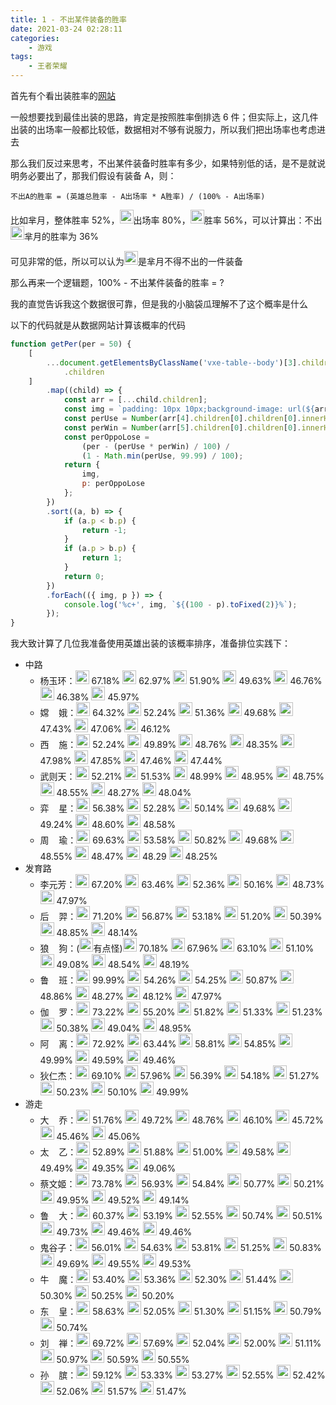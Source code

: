 ```yaml
---
title: 1 - 不出某件装备的胜率
date: 2021-03-24 02:28:11
categories:
    - 游戏
tags:
    - 王者荣耀
---
```


首先有个看出装胜率的[网站](https://pvp.91m.top/ranking?type=0&bid=4&cid=2&did=0&refresh=1)

一般想要找到最佳出装的思路，肯定是按照胜率倒排选 6 件；但实际上，这几件出装的出场率一般都比较低，数据相对不够有说服力，所以我们把出场率也考虑进去

那么我们反过来思考，不出某件装备时胜率有多少，如果特别低的话，是不是就说明务必要出了，那我们假设有装备 A，则：

`不出A的胜率 = (英雄总胜率 - A出场率 * A胜率) / (100% - A出场率)`

比如芈月，整体胜率 52%，<img src="//image.ttwz.qq.com/h5/images/bangbang/mobile/wzry/equip/1240.png" alt="噬神之书" style="display:inline-block;margin:0 auto;width:22px;height:22px;line-height:22px;box-shadow:none" />出场率 80%，<img src="//image.ttwz.qq.com/h5/images/bangbang/mobile/wzry/equip/1240.png" alt="噬神之书" style="display:inline-block;margin:0 auto;width:22px;height:22px;line-height:22px;box-shadow:none" />胜率 56%，可以计算出：不出<img src="//image.ttwz.qq.com/h5/images/bangbang/mobile/wzry/equip/1240.png" alt="噬神之书" style="display:inline-block;margin:0 auto;width:22px;height:22px;line-height:22px;box-shadow:none" />芈月的胜率为 36%

可见非常的低，所以可以认为<img src="//image.ttwz.qq.com/h5/images/bangbang/mobile/wzry/equip/1240.png" alt="噬神之书" style="display:inline-block;margin:0 auto;width:22px;height:22px;line-height:22px;box-shadow:none" />是芈月不得不出的一件装备

那么再来一个逻辑题，100% - 不出某件装备的胜率 = ?

我的直觉告诉我这个数据很可靠，但是我的小脑袋瓜理解不了这个概率是什么

以下的代码就是从数据网站计算该概率的代码

```js
function getPer(per = 50) {
    [
        ...document.getElementsByClassName('vxe-table--body')[3].children[1]
            .children
    ]
        .map((child) => {
            const arr = [...child.children];
            const img = `padding: 10px 10px;background-image: url(${arr[1].children[0].children[0].src});background-size: contain;background-repeat: no-repeat;color: transparent;`;
            const perUse = Number(arr[4].children[0].children[0].innerHTML);
            const perWin = Number(arr[5].children[0].children[0].innerHTML);
            const perOppoLose =
                (per - (perUse * perWin) / 100) /
                (1 - Math.min(perUse, 99.99) / 100);
            return {
                img,
                p: perOppoLose
            };
        })
        .sort((a, b) => {
            if (a.p < b.p) {
                return -1;
            }
            if (a.p > b.p) {
                return 1;
            }
            return 0;
        })
        .forEach(({ img, p }) => {
            console.log('%c+', img, `${(100 - p).toFixed(2)}%`);
        });
}
```

我大致计算了几位我准备使用英雄出装的该概率排序，准备排位实践下：

-   中路
    -   杨玉环：<img src="https://image.ttwz.qq.com/h5/images/bangbang/mobile/wzry/equip/1236.png" alt="巫术法杖" style="display:inline-block;margin:0 auto;width:22px;height:22px;line-height:22px;box-shadow:none" /> 67.18% <img src="https://image.ttwz.qq.com/h5/images/bangbang/mobile/wzry/equip/1232.png" alt="博学者之怒" style="display:inline-block;margin:0 auto;width:22px;height:22px;line-height:22px;box-shadow:none" /> 62.97% <img src="//image.ttwz.qq.com/h5/images/bangbang/mobile/wzry/equip/1231.png" alt="虚无法杖" style="display:inline-block;margin:0 auto;width:22px;height:22px;line-height:22px;box-shadow:none" /> 51.90% <img src="https://image.ttwz.qq.com/h5/images/bangbang/mobile/wzry/equip/1226.png" alt="圣杯" style="display:inline-block;margin:0 auto;width:22px;height:22px;line-height:22px;box-shadow:none" /> 49.63% <img src="https://image.ttwz.qq.com/h5/images/bangbang/mobile/wzry/equip/1227.png" alt="炽热守护者" style="display:inline-block;margin:0 auto;width:22px;height:22px;line-height:22px;box-shadow:none" /> 46.76% <img src="//image.ttwz.qq.com/h5/images/bangbang/mobile/wzry/equip/1233.png" alt="回响之杖" style="display:inline-block;margin:0 auto;width:22px;height:22px;line-height:22px;box-shadow:none" /> 46.38% <img src="https://image.ttwz.qq.com/h5/images/bangbang/mobile/wzry/equip/1424.png" alt="秘法之靴" style="display:inline-block;margin:0 auto;width:22px;height:22px;line-height:22px;box-shadow:none" /> 45.97%
    -   嫦&nbsp;&nbsp;&nbsp;&nbsp;娥：<img src="https://image.ttwz.qq.com/h5/images/bangbang/mobile/wzry/equip/1237.png" alt="时之预言" style="display:inline-block;margin:0 auto;width:22px;height:22px;line-height:22px;box-shadow:none" /> 64.32% <img src="https://image.ttwz.qq.com/h5/images/bangbang/mobile/wzry/equip/1232.png" alt="博学者之怒" style="display:inline-block;margin:0 auto;width:22px;height:22px;line-height:22px;box-shadow:none" /> 52.24% <img src="https://image.ttwz.qq.com/h5/images/bangbang/mobile/wzry/equip/1236.png" alt="巫术法杖" style="display:inline-block;margin:0 auto;width:22px;height:22px;line-height:22px;box-shadow:none" /> 51.36% <img src="//image.ttwz.qq.com/h5/images/bangbang/mobile/wzry/equip/1240.png" alt="噬神之书" style="display:inline-block;margin:0 auto;width:22px;height:22px;line-height:22px;box-shadow:none" /> 49.68% <img src="https://image.ttwz.qq.com/h5/images/bangbang/mobile/wzry/equip/1227.png" alt="炽热守护者" style="display:inline-block;margin:0 auto;width:22px;height:22px;line-height:22px;box-shadow:none" /> 47.43% <img src="//image.ttwz.qq.com/h5/images/bangbang/mobile/wzry/equip/1231.png" alt="虚无法杖" style="display:inline-block;margin:0 auto;width:22px;height:22px;line-height:22px;box-shadow:none" /> 47.06% <img src="https://image.ttwz.qq.com/h5/images/bangbang/mobile/wzry/equip/1424.png" alt="秘法之靴" style="display:inline-block;margin:0 auto;width:22px;height:22px;line-height:22px;box-shadow:none" /> 46.12%
    -   西&nbsp;&nbsp;&nbsp;&nbsp;施：<img src="https://image.ttwz.qq.com/h5/images/bangbang/mobile/wzry/equip/1235.png" alt="痛苦面具" style="display:inline-block;margin:0 auto;width:22px;height:22px;line-height:22px;box-shadow:none" /> 52.24% <img src="https://image.ttwz.qq.com/h5/images/bangbang/mobile/wzry/equip/1234.png" alt="凝冰之息" style="display:inline-block;margin:0 auto;width:22px;height:22px;line-height:22px;box-shadow:none" /> 49.89% <img src="https://image.ttwz.qq.com/h5/images/bangbang/mobile/wzry/equip/1336.png" alt="极寒风暴" style="display:inline-block;margin:0 auto;width:22px;height:22px;line-height:22px;box-shadow:none" /> 48.76% <img src="//image.ttwz.qq.com/h5/images/bangbang/mobile/wzry/equip/1240.png" alt="噬神之书" style="display:inline-block;margin:0 auto;width:22px;height:22px;line-height:22px;box-shadow:none" /> 48.35% <img src="https://image.ttwz.qq.com/h5/images/bangbang/mobile/wzry/equip/1422.png" alt="抵抗之靴" style="display:inline-block;margin:0 auto;width:22px;height:22px;line-height:22px;box-shadow:none" /> 47.98% <img src="https://image.ttwz.qq.com/h5/images/bangbang/mobile/wzry/equip/1335.png" alt="魔女斗篷" style="display:inline-block;margin:0 auto;width:22px;height:22px;line-height:22px;box-shadow:none" /> 47.85% <img src="https://image.ttwz.qq.com/h5/images/bangbang/mobile/wzry/equip/1239.png" alt="辉月" style="display:inline-block;margin:0 auto;width:22px;height:22px;line-height:22px;box-shadow:none" /> 47.46% <img src="//image.ttwz.qq.com/h5/images/bangbang/mobile/wzry/equip/1231.png" alt="虚无法杖" style="display:inline-block;margin:0 auto;width:22px;height:22px;line-height:22px;box-shadow:none" /> 47.44%
    -   武则天：<img src="//image.ttwz.qq.com/h5/images/bangbang/mobile/wzry/equip/1231.png" alt="虚无法杖" style="display:inline-block;margin:0 auto;width:22px;height:22px;line-height:22px;box-shadow:none" /> 52.21% <img src="https://image.ttwz.qq.com/h5/images/bangbang/mobile/wzry/equip/1232.png" alt="博学者之怒" style="display:inline-block;margin:0 auto;width:22px;height:22px;line-height:22px;box-shadow:none" /> 51.53% <img src="https://image.ttwz.qq.com/h5/images/bangbang/mobile/wzry/equip/1235.png" alt="痛苦面具" style="display:inline-block;margin:0 auto;width:22px;height:22px;line-height:22px;box-shadow:none" /> 48.99% <img src="//image.ttwz.qq.com/h5/images/bangbang/mobile/wzry/equip/1240.png" alt="噬神之书" style="display:inline-block;margin:0 auto;width:22px;height:22px;line-height:22px;box-shadow:none" /> 48.95% <img src="https://image.ttwz.qq.com/h5/images/bangbang/mobile/wzry/equip/1239.png" alt="辉月" style="display:inline-block;margin:0 auto;width:22px;height:22px;line-height:22px;box-shadow:none" /> 48.75% <img src="https://image.ttwz.qq.com/h5/images/bangbang/mobile/wzry/equip/1423.png" alt="冷静之靴" style="display:inline-block;margin:0 auto;width:22px;height:22px;line-height:22px;box-shadow:none" /> 48.55% <img src="https://image.ttwz.qq.com/h5/images/bangbang/mobile/wzry/equip/1238.png" alt="贤者之书" style="display:inline-block;margin:0 auto;width:22px;height:22px;line-height:22px;box-shadow:none" /> 48.27% <img src="https://image.ttwz.qq.com/h5/images/bangbang/mobile/wzry/equip/1424.png" alt="秘法之靴" style="display:inline-block;margin:0 auto;width:22px;height:22px;line-height:22px;box-shadow:none" /> 48.04%
    -   弈&nbsp;&nbsp;&nbsp;&nbsp;星：<img src="https://image.ttwz.qq.com/h5/images/bangbang/mobile/wzry/equip/1236.png" alt="巫术法杖" style="display:inline-block;margin:0 auto;width:22px;height:22px;line-height:22px;box-shadow:none" /> 56.38% <img src="https://image.ttwz.qq.com/h5/images/bangbang/mobile/wzry/equip/1232.png" alt="博学者之怒" style="display:inline-block;margin:0 auto;width:22px;height:22px;line-height:22px;box-shadow:none" /> 52.28% <img src="//image.ttwz.qq.com/h5/images/bangbang/mobile/wzry/equip/1231.png" alt="虚无法杖" style="display:inline-block;margin:0 auto;width:22px;height:22px;line-height:22px;box-shadow:none" /> 50.14% <img src="//image.ttwz.qq.com/h5/images/bangbang/mobile/wzry/equip/1240.png" alt="噬神之书" style="display:inline-block;margin:0 auto;width:22px;height:22px;line-height:22px;box-shadow:none" /> 49.68% <img src="https://image.ttwz.qq.com/h5/images/bangbang/mobile/wzry/equip/1235.png" alt="痛苦面具" style="display:inline-block;margin:0 auto;width:22px;height:22px;line-height:22px;box-shadow:none" /> 49.24% <img src="https://image.ttwz.qq.com/h5/images/bangbang/mobile/wzry/equip/1727.png" alt="日暮之流" style="display:inline-block;margin:0 auto;width:22px;height:22px;line-height:22px;box-shadow:none" /> 48.60% <img src="https://image.ttwz.qq.com/h5/images/bangbang/mobile/wzry/equip/1424.png" alt="秘法之靴" style="display:inline-block;margin:0 auto;width:22px;height:22px;line-height:22px;box-shadow:none" /> 48.58%
    -   周&nbsp;&nbsp;&nbsp;&nbsp;瑜：<img src="https://image.ttwz.qq.com/h5/images/bangbang/mobile/wzry/equip/1235.png" alt="痛苦面具" style="display:inline-block;margin:0 auto;width:22px;height:22px;line-height:22px;box-shadow:none" /> 69.63% <img src="//image.ttwz.qq.com/h5/images/bangbang/mobile/wzry/equip/1240.png" alt="噬神之书" style="display:inline-block;margin:0 auto;width:22px;height:22px;line-height:22px;box-shadow:none" /> 53.58% <img src="https://image.ttwz.qq.com/h5/images/bangbang/mobile/wzry/equip/1336.png" alt="极寒风暴" style="display:inline-block;margin:0 auto;width:22px;height:22px;line-height:22px;box-shadow:none" /> 50.82% <img src="https://image.ttwz.qq.com/h5/images/bangbang/mobile/wzry/equip/1424.png" alt="秘法之靴" style="display:inline-block;margin:0 auto;width:22px;height:22px;line-height:22px;box-shadow:none" /> 49.68% <img src="//image.ttwz.qq.com/h5/images/bangbang/mobile/wzry/equip/1231.png" alt="虚无法杖" style="display:inline-block;margin:0 auto;width:22px;height:22px;line-height:22px;box-shadow:none" /> 48.55% <img src="https://image.ttwz.qq.com/h5/images/bangbang/mobile/wzry/equip/1234.png" alt="凝冰之息" style="display:inline-block;margin:0 auto;width:22px;height:22px;line-height:22px;box-shadow:none" /> 48.47% <img src="https://image.ttwz.qq.com/h5/images/bangbang/mobile/wzry/equip/1239.png" alt="辉月" style="display:inline-block;margin:0 auto;width:22px;height:22px;line-height:22px;box-shadow:none" /> 48.29 <img src="https://image.ttwz.qq.com/h5/images/bangbang/mobile/wzry/equip/1727.png" alt="日暮之流" style="display:inline-block;margin:0 auto;width:22px;height:22px;line-height:22px;box-shadow:none" /> 48.25%
-   发育路
    -   李元芳：<img src="https://image.ttwz.qq.com/h5/images/bangbang/mobile/wzry/equip/1133.png" alt="无尽战刃" style="display:inline-block;margin:0 auto;width:22px;height:22px;line-height:22px;box-shadow:none" /> 67.20% <img src="https://image.ttwz.qq.com/h5/images/bangbang/mobile/wzry/equip/1132.png" alt="泣血之刃" style="display:inline-block;margin:0 auto;width:22px;height:22px;line-height:22px;box-shadow:none" /> 63.46% <img src="https://image.ttwz.qq.com/h5/images/bangbang/mobile/wzry/equip/1141.png" alt="逐日之弓" style="display:inline-block;margin:0 auto;width:22px;height:22px;line-height:22px;box-shadow:none" /> 52.36% <img src="https://image.ttwz.qq.com/h5/images/bangbang/mobile/wzry/equip/1155.png" alt="破晓" style="display:inline-block;margin:0 auto;width:22px;height:22px;line-height:22px;box-shadow:none" /> 50.16% <img src="https://image.ttwz.qq.com/h5/images/bangbang/mobile/wzry/equip/1422.png" alt="抵抗之靴" style="display:inline-block;margin:0 auto;width:22px;height:22px;line-height:22px;box-shadow:none" /> 48.73% <img src="https://image.ttwz.qq.com/h5/images/bangbang/mobile/wzry/equip/1137.png" alt="暗影战斧" style="display:inline-block;margin:0 auto;width:22px;height:22px;line-height:22px;box-shadow:none" /> 47.97%
    -   后&nbsp;&nbsp;&nbsp;&nbsp;羿：<img src="https://image.ttwz.qq.com/h5/images/bangbang/mobile/wzry/equip/1133.png" alt="无尽战刃" style="display:inline-block;margin:0 auto;width:22px;height:22px;line-height:22px;box-shadow:none" /> 71.20% <img src="https://image.ttwz.qq.com/h5/images/bangbang/mobile/wzry/equip/1141.png" alt="逐日之弓" style="display:inline-block;margin:0 auto;width:22px;height:22px;line-height:22px;box-shadow:none" /> 56.87% <img src="https://image.ttwz.qq.com/h5/images/bangbang/mobile/wzry/equip/1135.png" alt="闪电匕首" style="display:inline-block;margin:0 auto;width:22px;height:22px;line-height:22px;box-shadow:none" /> 53.18% <img src="https://image.ttwz.qq.com/h5/images/bangbang/mobile/wzry/equip/1155.png" alt="破晓" style="display:inline-block;margin:0 auto;width:22px;height:22px;line-height:22px;box-shadow:none" /> 51.20% <img src="https://image.ttwz.qq.com/h5/images/bangbang/mobile/wzry/equip/1132.png" alt="泣血之刃" style="display:inline-block;margin:0 auto;width:22px;height:22px;line-height:22px;box-shadow:none" /> 50.39% <img src="https://image.ttwz.qq.com/h5/images/bangbang/mobile/wzry/equip/1126.png" alt="末世" style="display:inline-block;margin:0 auto;width:22px;height:22px;line-height:22px;box-shadow:none" /> 48.85% <img src="https://image.ttwz.qq.com/h5/images/bangbang/mobile/wzry/equip/1422.png" alt="抵抗之靴" style="display:inline-block;margin:0 auto;width:22px;height:22px;line-height:22px;box-shadow:none" /> 48.14%
    -   狼&nbsp;&nbsp;&nbsp;&nbsp;狗：(<img src="https://image.ttwz.qq.com/h5/images/bangbang/mobile/wzry/equip/1133.png" alt="无尽战刃" style="display:inline-block;margin:0 auto;width:22px;height:22px;line-height:22px;box-shadow:none" />有点怪)<img src="https://image.ttwz.qq.com/h5/images/bangbang/mobile/wzry/equip/1134.png" alt="宗师之力" style="display:inline-block;margin:0 auto;width:22px;height:22px;line-height:22px;box-shadow:none" /> 70.18% <img src="https://image.ttwz.qq.com/h5/images/bangbang/mobile/wzry/equip/1155.png" alt="破晓" style="display:inline-block;margin:0 auto;width:22px;height:22px;line-height:22px;box-shadow:none" /> 67.96% <img src="https://image.ttwz.qq.com/h5/images/bangbang/mobile/wzry/equip/1132.png" alt="泣血之刃" style="display:inline-block;margin:0 auto;width:22px;height:22px;line-height:22px;box-shadow:none" /> 63.10% <img src="https://image.ttwz.qq.com/h5/images/bangbang/mobile/wzry/equip/1422.png" alt="抵抗之靴" style="display:inline-block;margin:0 auto;width:22px;height:22px;line-height:22px;box-shadow:none" /> 51.10% <img src="https://image.ttwz.qq.com/h5/images/bangbang/mobile/wzry/equip/1135.png" alt="闪电匕首" style="display:inline-block;margin:0 auto;width:22px;height:22px;line-height:22px;box-shadow:none" /> 49.08% <img src="https://image.ttwz.qq.com/h5/images/bangbang/mobile/wzry/equip/1141.png" alt="逐日之弓" style="display:inline-block;margin:0 auto;width:22px;height:22px;line-height:22px;box-shadow:none" /> 48.54% <img src="https://image.ttwz.qq.com/h5/images/bangbang/mobile/wzry/equip/1127.png" alt="名刀·司命" style="display:inline-block;margin:0 auto;width:22px;height:22px;line-height:22px;box-shadow:none" /> 48.19%
    -   鲁&nbsp;&nbsp;&nbsp;&nbsp;班：<img src="https://image.ttwz.qq.com/h5/images/bangbang/mobile/wzry/equip/1133.png" alt="无尽战刃" style="display:inline-block;margin:0 auto;width:22px;height:22px;line-height:22px;box-shadow:none" /> 99.99% <img src="https://image.ttwz.qq.com/h5/images/bangbang/mobile/wzry/equip/1155.png" alt="破晓" style="display:inline-block;margin:0 auto;width:22px;height:22px;line-height:22px;box-shadow:none" /> 54.26% <img src="https://image.ttwz.qq.com/h5/images/bangbang/mobile/wzry/equip/1132.png" alt="泣血之刃" style="display:inline-block;margin:0 auto;width:22px;height:22px;line-height:22px;box-shadow:none" /> 54.25% <img src="https://image.ttwz.qq.com/h5/images/bangbang/mobile/wzry/equip/1135.png" alt="闪电匕首" style="display:inline-block;margin:0 auto;width:22px;height:22px;line-height:22px;box-shadow:none" /> 50.87% <img src="https://image.ttwz.qq.com/h5/images/bangbang/mobile/wzry/equip/1126.png" alt="末世" style="display:inline-block;margin:0 auto;width:22px;height:22px;line-height:22px;box-shadow:none" /> 48.86% <img src="https://image.ttwz.qq.com/h5/images/bangbang/mobile/wzry/equip/1137.png" alt="暗影战斧" style="display:inline-block;margin:0 auto;width:22px;height:22px;line-height:22px;box-shadow:none" /> 48.27% <img src="https://image.ttwz.qq.com/h5/images/bangbang/mobile/wzry/equip/1138.png" alt="破军" style="display:inline-block;margin:0 auto;width:22px;height:22px;line-height:22px;box-shadow:none" /> 48.12% <img src="https://image.ttwz.qq.com/h5/images/bangbang/mobile/wzry/equip/1134.png" alt="宗师之力" style="display:inline-block;margin:0 auto;width:22px;height:22px;line-height:22px;box-shadow:none" /> 47.97%
    -   伽&nbsp;&nbsp;&nbsp;&nbsp;罗：<img src="https://image.ttwz.qq.com/h5/images/bangbang/mobile/wzry/equip/1133.png" alt="无尽战刃" style="display:inline-block;margin:0 auto;width:22px;height:22px;line-height:22px;box-shadow:none" /> 73.22% <img src="https://image.ttwz.qq.com/h5/images/bangbang/mobile/wzry/equip/1155.png" alt="破晓" style="display:inline-block;margin:0 auto;width:22px;height:22px;line-height:22px;box-shadow:none" /> 55.20% <img src="https://image.ttwz.qq.com/h5/images/bangbang/mobile/wzry/equip/1136.png" alt="影刃" style="display:inline-block;margin:0 auto;width:22px;height:22px;line-height:22px;box-shadow:none" /> 51.82% <img src="https://image.ttwz.qq.com/h5/images/bangbang/mobile/wzry/equip/1132.png" alt="泣血之刃" style="display:inline-block;margin:0 auto;width:22px;height:22px;line-height:22px;box-shadow:none" /> 51.33% <img src="https://image.ttwz.qq.com/h5/images/bangbang/mobile/wzry/equip/1141.png" alt="逐日之弓" style="display:inline-block;margin:0 auto;width:22px;height:22px;line-height:22px;box-shadow:none" /> 51.23% <img src="https://image.ttwz.qq.com/h5/images/bangbang/mobile/wzry/equip/1135.png" alt="闪电匕首" style="display:inline-block;margin:0 auto;width:22px;height:22px;line-height:22px;box-shadow:none" /> 50.38% <img src="https://image.ttwz.qq.com/h5/images/bangbang/mobile/wzry/equip/1126.png" alt="末世" style="display:inline-block;margin:0 auto;width:22px;height:22px;line-height:22px;box-shadow:none" /> 49.04% <img src="https://image.ttwz.qq.com/h5/images/bangbang/mobile/wzry/equip/1422.png" alt="抵抗之靴" style="display:inline-block;margin:0 auto;width:22px;height:22px;line-height:22px;box-shadow:none" /> 48.95%
    -   阿&nbsp;&nbsp;&nbsp;&nbsp;离：<img src="https://image.ttwz.qq.com/h5/images/bangbang/mobile/wzry/equip/1133.png" alt="无尽战刃" style="display:inline-block;margin:0 auto;width:22px;height:22px;line-height:22px;box-shadow:none" /> 72.92% <img src="https://image.ttwz.qq.com/h5/images/bangbang/mobile/wzry/equip/1126.png" alt="末世" style="display:inline-block;margin:0 auto;width:22px;height:22px;line-height:22px;box-shadow:none" /> 63.44% <img src="https://image.ttwz.qq.com/h5/images/bangbang/mobile/wzry/equip/1141.png" alt="逐日之弓" style="display:inline-block;margin:0 auto;width:22px;height:22px;line-height:22px;box-shadow:none" /> 58.81% <img src="https://image.ttwz.qq.com/h5/images/bangbang/mobile/wzry/equip/1155.png" alt="破晓" style="display:inline-block;margin:0 auto;width:22px;height:22px;line-height:22px;box-shadow:none" /> 54.85% <img src="https://image.ttwz.qq.com/h5/images/bangbang/mobile/wzry/equip/1422.png" alt="抵抗之靴" style="display:inline-block;margin:0 auto;width:22px;height:22px;line-height:22px;box-shadow:none" /> 49.99% <img src="https://image.ttwz.qq.com/h5/images/bangbang/mobile/wzry/equip/1136.png" alt="影刃" style="display:inline-block;margin:0 auto;width:22px;height:22px;line-height:22px;box-shadow:none" /> 49.59% <img src="https://image.ttwz.qq.com/h5/images/bangbang/mobile/wzry/equip/1137.png" alt="暗影战斧" style="display:inline-block;margin:0 auto;width:22px;height:22px;line-height:22px;box-shadow:none" /> 49.46%
    -   狄仁杰：<img src="https://image.ttwz.qq.com/h5/images/bangbang/mobile/wzry/equip/1133.png" alt="无尽战刃" style="display:inline-block;margin:0 auto;width:22px;height:22px;line-height:22px;box-shadow:none" /> 69.10% <img src="https://image.ttwz.qq.com/h5/images/bangbang/mobile/wzry/equip/1126.png" alt="末世" style="display:inline-block;margin:0 auto;width:22px;height:22px;line-height:22px;box-shadow:none" /> 57.96% <img src="https://image.ttwz.qq.com/h5/images/bangbang/mobile/wzry/equip/1155.png" alt="破晓" style="display:inline-block;margin:0 auto;width:22px;height:22px;line-height:22px;box-shadow:none" /> 56.39% <img src="https://image.ttwz.qq.com/h5/images/bangbang/mobile/wzry/equip/1141.png" alt="逐日之弓" style="display:inline-block;margin:0 auto;width:22px;height:22px;line-height:22px;box-shadow:none" /> 54.18% <img src="https://image.ttwz.qq.com/h5/images/bangbang/mobile/wzry/equip/1132.png" alt="泣血之刃" style="display:inline-block;margin:0 auto;width:22px;height:22px;line-height:22px;box-shadow:none" /> 51.27% <img src="https://image.ttwz.qq.com/h5/images/bangbang/mobile/wzry/equip/1335.png" alt="魔女斗篷" style="display:inline-block;margin:0 auto;width:22px;height:22px;line-height:22px;box-shadow:none" /> 50.23% <img src="https://image.ttwz.qq.com/h5/images/bangbang/mobile/wzry/equip/1135.png" alt="闪电匕首" style="display:inline-block;margin:0 auto;width:22px;height:22px;line-height:22px;box-shadow:none" /> 50.10% <img src="https://image.ttwz.qq.com/h5/images/bangbang/mobile/wzry/equip/1333.png" alt="不祥征兆" style="display:inline-block;margin:0 auto;width:22px;height:22px;line-height:22px;box-shadow:none" /> 49.99%
-   游走
    -   大&nbsp;&nbsp;&nbsp;&nbsp;乔：<img src="https://image.ttwz.qq.com/h5/images/bangbang/mobile/wzry/equip/1336.png" alt="极寒风暴" style="display:inline-block;margin:0 auto;width:22px;height:22px;line-height:22px;box-shadow:none" /> 51.76% <img src="https://image.ttwz.qq.com/h5/images/bangbang/mobile/wzry/equip/1721.png" alt="极影" style="display:inline-block;margin:0 auto;width:22px;height:22px;line-height:22px;box-shadow:none" /> 49.72% <img src="https://image.ttwz.qq.com/h5/images/bangbang/mobile/wzry/equip/1335.png" alt="魔女斗篷" style="display:inline-block;margin:0 auto;width:22px;height:22px;line-height:22px;box-shadow:none" /> 48.76% <img src="https://image.ttwz.qq.com/h5/images/bangbang/mobile/wzry/equip/1722.png" alt="救赎之翼" style="display:inline-block;margin:0 auto;width:22px;height:22px;line-height:22px;box-shadow:none" /> 46.10% <img src="https://image.ttwz.qq.com/h5/images/bangbang/mobile/wzry/equip/1422.png" alt="抵抗之靴" style="display:inline-block;margin:0 auto;width:22px;height:22px;line-height:22px;box-shadow:none" /> 45.72% <img src="https://image.ttwz.qq.com/h5/images/bangbang/mobile/wzry/equip/1333.png" alt="不祥征兆" style="display:inline-block;margin:0 auto;width:22px;height:22px;line-height:22px;box-shadow:none" /> 45.46% <img src="https://image.ttwz.qq.com/h5/images/bangbang/mobile/wzry/equip/1234.png" alt="凝冰之息" style="display:inline-block;margin:0 auto;width:22px;height:22px;line-height:22px;box-shadow:none" /> 45.06%
    -   太&nbsp;&nbsp;&nbsp;&nbsp;乙：<img src="https://image.ttwz.qq.com/h5/images/bangbang/mobile/wzry/equip/1721.png" alt="极影" style="display:inline-block;margin:0 auto;width:22px;height:22px;line-height:22px;box-shadow:none" /> 52.89% <img src="https://image.ttwz.qq.com/h5/images/bangbang/mobile/wzry/equip/1335.png" alt="魔女斗篷" style="display:inline-block;margin:0 auto;width:22px;height:22px;line-height:22px;box-shadow:none" /> 51.88% <img src="https://image.ttwz.qq.com/h5/images/bangbang/mobile/wzry/equip/1336.png" alt="极寒风暴" style="display:inline-block;margin:0 auto;width:22px;height:22px;line-height:22px;box-shadow:none" /> 51.00% <img src="https://image.ttwz.qq.com/h5/images/bangbang/mobile/wzry/equip/1422.png" alt="抵抗之靴" style="display:inline-block;margin:0 auto;width:22px;height:22px;line-height:22px;box-shadow:none" /> 49.58% <img src="https://image.ttwz.qq.com/h5/images/bangbang/mobile/wzry/equip/1332.png" alt="霸者重装" style="display:inline-block;margin:0 auto;width:22px;height:22px;line-height:22px;box-shadow:none" /> 49.49% <img src="https://image.ttwz.qq.com/h5/images/bangbang/mobile/wzry/equip/1723.png" alt="奔狼纹章" style="display:inline-block;margin:0 auto;width:22px;height:22px;line-height:22px;box-shadow:none" /> 49.35% <img src="https://image.ttwz.qq.com/h5/images/bangbang/mobile/wzry/equip/1333.png" alt="不祥征兆" style="display:inline-block;margin:0 auto;width:22px;height:22px;line-height:22px;box-shadow:none" /> 49.06%
    -   蔡文姬：<img src="https://image.ttwz.qq.com/h5/images/bangbang/mobile/wzry/equip/1226.png" alt="圣杯" style="display:inline-block;margin:0 auto;width:22px;height:22px;line-height:22px;box-shadow:none" /> 73.78% <img src="https://image.ttwz.qq.com/h5/images/bangbang/mobile/wzry/equip/1724.png" alt="近卫荣耀" style="display:inline-block;margin:0 auto;width:22px;height:22px;line-height:22px;box-shadow:none" /> 56.93% <img src="https://image.ttwz.qq.com/h5/images/bangbang/mobile/wzry/equip/1232.png" alt="博学者之怒" style="display:inline-block;margin:0 auto;width:22px;height:22px;line-height:22px;box-shadow:none" /> 54.84% <img src="https://image.ttwz.qq.com/h5/images/bangbang/mobile/wzry/equip/1423.png" alt="冷静之靴" style="display:inline-block;margin:0 auto;width:22px;height:22px;line-height:22px;box-shadow:none" /> 50.77% <img src="https://image.ttwz.qq.com/h5/images/bangbang/mobile/wzry/equip/1237.png" alt="时之预言" style="display:inline-block;margin:0 auto;width:22px;height:22px;line-height:22px;box-shadow:none" /> 50.21% <img src="https://image.ttwz.qq.com/h5/images/bangbang/mobile/wzry/equip/1238.png" alt="贤者之书" style="display:inline-block;margin:0 auto;width:22px;height:22px;line-height:22px;box-shadow:none" /> 49.95% <img src="https://image.ttwz.qq.com/h5/images/bangbang/mobile/wzry/equip/1721.png" alt="极影" style="display:inline-block;margin:0 auto;width:22px;height:22px;line-height:22px;box-shadow:none" /> 49.52% <img src="https://image.ttwz.qq.com/h5/images/bangbang/mobile/wzry/equip/1722.png" alt="救赎之翼" style="display:inline-block;margin:0 auto;width:22px;height:22px;line-height:22px;box-shadow:none" /> 49.14%
    -   鲁&nbsp;&nbsp;&nbsp;&nbsp;大：<img src="https://image.ttwz.qq.com/h5/images/bangbang/mobile/wzry/equip/1336.png" alt="极寒风暴" style="display:inline-block;margin:0 auto;width:22px;height:22px;line-height:22px;box-shadow:none" /> 60.37% <img src="https://image.ttwz.qq.com/h5/images/bangbang/mobile/wzry/equip/1721.png" alt="极影" style="display:inline-block;margin:0 auto;width:22px;height:22px;line-height:22px;box-shadow:none" /> 53.19% <img src="https://image.ttwz.qq.com/h5/images/bangbang/mobile/wzry/equip/1335.png" alt="魔女斗篷" style="display:inline-block;margin:0 auto;width:22px;height:22px;line-height:22px;box-shadow:none" /> 52.55% <img src="https://image.ttwz.qq.com/h5/images/bangbang/mobile/wzry/equip/1422.png" alt="抵抗之靴" style="display:inline-block;margin:0 auto;width:22px;height:22px;line-height:22px;box-shadow:none" /> 50.74% <img src="https://image.ttwz.qq.com/h5/images/bangbang/mobile/wzry/equip/1723.png" alt="奔狼纹章" style="display:inline-block;margin:0 auto;width:22px;height:22px;line-height:22px;box-shadow:none" /> 50.51% <img src="https://image.ttwz.qq.com/h5/images/bangbang/mobile/wzry/equip/1332.png" alt="霸者重装" style="display:inline-block;margin:0 auto;width:22px;height:22px;line-height:22px;box-shadow:none" /> 49.73% <img src="https://image.ttwz.qq.com/h5/images/bangbang/mobile/wzry/equip/1423.png" alt="冷静之靴" style="display:inline-block;margin:0 auto;width:22px;height:22px;line-height:22px;box-shadow:none" /> 49.46% <img src="https://image.ttwz.qq.com/h5/images/bangbang/mobile/wzry/equip/1333.png" alt="不祥征兆" style="display:inline-block;margin:0 auto;width:22px;height:22px;line-height:22px;box-shadow:none" /> 49.46%
    -   鬼谷子：<img src="https://image.ttwz.qq.com/h5/images/bangbang/mobile/wzry/equip/1336.png" alt="极寒风暴" style="display:inline-block;margin:0 auto;width:22px;height:22px;line-height:22px;box-shadow:none" /> 56.01% <img src="https://image.ttwz.qq.com/h5/images/bangbang/mobile/wzry/equip/1422.png" alt="抵抗之靴" style="display:inline-block;margin:0 auto;width:22px;height:22px;line-height:22px;box-shadow:none" /> 54.63% <img src="https://image.ttwz.qq.com/h5/images/bangbang/mobile/wzry/equip/1721.png" alt="极影" style="display:inline-block;margin:0 auto;width:22px;height:22px;line-height:22px;box-shadow:none" /> 53.81% <img src="https://image.ttwz.qq.com/h5/images/bangbang/mobile/wzry/equip/1723.png" alt="奔狼纹章" style="display:inline-block;margin:0 auto;width:22px;height:22px;line-height:22px;box-shadow:none" /> 51.25% <img src="https://image.ttwz.qq.com/h5/images/bangbang/mobile/wzry/equip/1335.png" alt="魔女斗篷" style="display:inline-block;margin:0 auto;width:22px;height:22px;line-height:22px;box-shadow:none" /> 50.83% <img src="https://image.ttwz.qq.com/h5/images/bangbang/mobile/wzry/equip/1724.png" alt="近卫荣耀" style="display:inline-block;margin:0 auto;width:22px;height:22px;line-height:22px;box-shadow:none" /> 49.69% <img src="https://image.ttwz.qq.com/h5/images/bangbang/mobile/wzry/equip/1722.png" alt="救赎之翼" style="display:inline-block;margin:0 auto;width:22px;height:22px;line-height:22px;box-shadow:none" /> 49.55% <img src="https://image.ttwz.qq.com/h5/images/bangbang/mobile/wzry/equip/1332.png" alt="霸者重装" style="display:inline-block;margin:0 auto;width:22px;height:22px;line-height:22px;box-shadow:none" /> 49.53%
    -   牛&nbsp;&nbsp;&nbsp;&nbsp;魔：<img src="https://image.ttwz.qq.com/h5/images/bangbang/mobile/wzry/equip/1333.png" alt="不祥征兆" style="display:inline-block;margin:0 auto;width:22px;height:22px;line-height:22px;box-shadow:none" /> 53.40% <img src="https://image.ttwz.qq.com/h5/images/bangbang/mobile/wzry/equip/1724.png" alt="近卫荣耀" style="display:inline-block;margin:0 auto;width:22px;height:22px;line-height:22px;box-shadow:none" /> 53.36% <img src="https://image.ttwz.qq.com/h5/images/bangbang/mobile/wzry/equip/1422.png" alt="抵抗之靴" style="display:inline-block;margin:0 auto;width:22px;height:22px;line-height:22px;box-shadow:none" /> 52.30% <img src="https://image.ttwz.qq.com/h5/images/bangbang/mobile/wzry/equip/1335.png" alt="魔女斗篷" style="display:inline-block;margin:0 auto;width:22px;height:22px;line-height:22px;box-shadow:none" /> 51.44% <img src="https://image.ttwz.qq.com/h5/images/bangbang/mobile/wzry/equip/1722.png" alt="救赎之翼" style="display:inline-block;margin:0 auto;width:22px;height:22px;line-height:22px;box-shadow:none" /> 50.30% <img src="https://image.ttwz.qq.com/h5/images/bangbang/mobile/wzry/equip/1336.png" alt="极寒风暴" style="display:inline-block;margin:0 auto;width:22px;height:22px;line-height:22px;box-shadow:none" /> 50.25% <img src="https://image.ttwz.qq.com/h5/images/bangbang/mobile/wzry/equip/1347.png" alt="永夜守护" style="display:inline-block;margin:0 auto;width:22px;height:22px;line-height:22px;box-shadow:none" /> 50.20%
    -   东&nbsp;&nbsp;&nbsp;&nbsp;皇：<img src="https://image.ttwz.qq.com/h5/images/bangbang/mobile/wzry/equip/1332.png" alt="霸者重装" style="display:inline-block;margin:0 auto;width:22px;height:22px;line-height:22px;box-shadow:none" /> 58.63% <img src="https://image.ttwz.qq.com/h5/images/bangbang/mobile/wzry/equip/1721.png" alt="极影" style="display:inline-block;margin:0 auto;width:22px;height:22px;line-height:22px;box-shadow:none" /> 52.05% <img src="https://image.ttwz.qq.com/h5/images/bangbang/mobile/wzry/equip/1336.png" alt="极寒风暴" style="display:inline-block;margin:0 auto;width:22px;height:22px;line-height:22px;box-shadow:none" /> 51.30% <img src="https://image.ttwz.qq.com/h5/images/bangbang/mobile/wzry/equip/1723.png" alt="奔狼纹章" style="display:inline-block;margin:0 auto;width:22px;height:22px;line-height:22px;box-shadow:none" /> 51.15% <img src="https://image.ttwz.qq.com/h5/images/bangbang/mobile/wzry/equip/1347.png" alt="永夜守护" style="display:inline-block;margin:0 auto;width:22px;height:22px;line-height:22px;box-shadow:none" /> 50.79% <img src="https://image.ttwz.qq.com/h5/images/bangbang/mobile/wzry/equip/1422.png" alt="抵抗之靴" style="display:inline-block;margin:0 auto;width:22px;height:22px;line-height:22px;box-shadow:none" /> 50.74%
    -   刘&nbsp;&nbsp;&nbsp;&nbsp;禅：<img src="https://image.ttwz.qq.com/h5/images/bangbang/mobile/wzry/equip/1336.png" alt="极寒风暴" style="display:inline-block;margin:0 auto;width:22px;height:22px;line-height:22px;box-shadow:none" /> 69.72% <img src="https://image.ttwz.qq.com/h5/images/bangbang/mobile/wzry/equip/1721.png" alt="极影" style="display:inline-block;margin:0 auto;width:22px;height:22px;line-height:22px;box-shadow:none" /> 57.69% <img src="https://image.ttwz.qq.com/h5/images/bangbang/mobile/wzry/equip/1335.png" alt="魔女斗篷" style="display:inline-block;margin:0 auto;width:22px;height:22px;line-height:22px;box-shadow:none" /> 52.04% <img src="https://image.ttwz.qq.com/h5/images/bangbang/mobile/wzry/equip/1347.png" alt="永夜守护" style="display:inline-block;margin:0 auto;width:22px;height:22px;line-height:22px;box-shadow:none" /> 52.00% <img src="https://image.ttwz.qq.com/h5/images/bangbang/mobile/wzry/equip/1333.png" alt="不祥征兆" style="display:inline-block;margin:0 auto;width:22px;height:22px;line-height:22px;box-shadow:none" /> 51.11% <img src="https://image.ttwz.qq.com/h5/images/bangbang/mobile/wzry/equip/1723.png" alt="奔狼纹章" style="display:inline-block;margin:0 auto;width:22px;height:22px;line-height:22px;box-shadow:none" /> 50.97% <img src="//image.ttwz.qq.com/h5/images/bangbang/mobile/wzry/equip/13310.png" alt="冰痕之握" style="display:inline-block;margin:0 auto;width:22px;height:22px;line-height:22px;box-shadow:none" /> 50.59% <img src="https://image.ttwz.qq.com/h5/images/bangbang/mobile/wzry/equip/1332.png" alt="霸者重装" style="display:inline-block;margin:0 auto;width:22px;height:22px;line-height:22px;box-shadow:none" /> 50.55%
    -   孙&nbsp;&nbsp;&nbsp;&nbsp;膑：<img src="https://image.ttwz.qq.com/h5/images/bangbang/mobile/wzry/equip/1226.png" alt="圣杯" style="display:inline-block;margin:0 auto;width:22px;height:22px;line-height:22px;box-shadow:none" /> 59.12% <img src="https://image.ttwz.qq.com/h5/images/bangbang/mobile/wzry/equip/1721.png" alt="极影" style="display:inline-block;margin:0 auto;width:22px;height:22px;line-height:22px;box-shadow:none" /> 53.33% <img src="https://image.ttwz.qq.com/h5/images/bangbang/mobile/wzry/equip/1336.png" alt="极寒风暴" style="display:inline-block;margin:0 auto;width:22px;height:22px;line-height:22px;box-shadow:none" /> 53.27% <img src="https://image.ttwz.qq.com/h5/images/bangbang/mobile/wzry/equip/1335.png" alt="魔女斗篷" style="display:inline-block;margin:0 auto;width:22px;height:22px;line-height:22px;box-shadow:none" /> 52.55% <img src="https://image.ttwz.qq.com/h5/images/bangbang/mobile/wzry/equip/1724.png" alt="近卫荣耀" style="display:inline-block;margin:0 auto;width:22px;height:22px;line-height:22px;box-shadow:none" /> 52.42% <img src="https://image.ttwz.qq.com/h5/images/bangbang/mobile/wzry/equip/1333.png" alt="不祥征兆" style="display:inline-block;margin:0 auto;width:22px;height:22px;line-height:22px;box-shadow:none" /> 52.06% <img src="https://image.ttwz.qq.com/h5/images/bangbang/mobile/wzry/equip/1722.png" alt="救赎之翼" style="display:inline-block;margin:0 auto;width:22px;height:22px;line-height:22px;box-shadow:none" /> 51.57% <img src="https://image.ttwz.qq.com/h5/images/bangbang/mobile/wzry/equip/1422.png" alt="抵抗之靴" style="display:inline-block;margin:0 auto;width:22px;height:22px;line-height:22px;box-shadow:none" /> 51.47%

